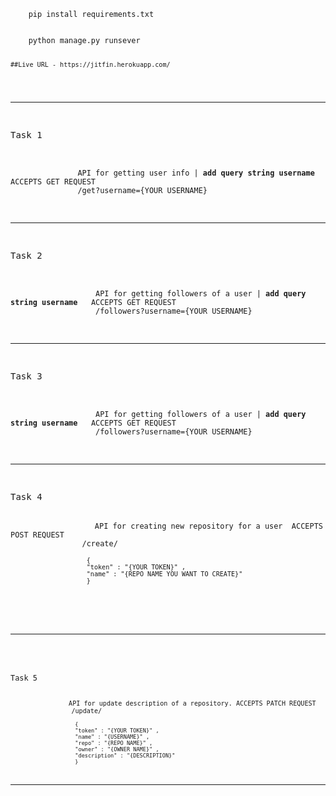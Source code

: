  <code>
    pip install requirements.txt
    <br>
    python manage.py runsever

    ##Live URL - https://jitfin.herokuapp.com/

 </code>

<hr>
<pre>
                <p>Task 1</p>
            <code >
               API for getting user info | <b>add query string username</b>   <span class="badge badge-primary">ACCEPTS GET REQUEST</span>
               <kbd >/get?username={YOUR USERNAME}</kbd>
            </code>
            </pre>

<hr>

<pre>
                <p>Task 2</p>
                <code class="">
                   API for getting followers of a user | <b>add query string username</b>   <span class="badge badge-primary">ACCEPTS GET REQUEST</span>
                   <kbd >/followers?username={YOUR USERNAME}</kbd>
                </code>
                </pre>

<hr>
<pre>
                <p>Task 3</p>
                <code class="">
                   API for getting followers of a user | <b>add query string username</b>   <span class="badge badge-primary">ACCEPTS GET REQUEST</span>
                   <kbd >/followers?username={YOUR USERNAME}</kbd>
                </code>
                </pre>


<hr>

<pre>
                <p>Task 4</p>
                <code >API for creating new repository for a user  <span class="badge badge-danger">ACCEPTS POST REQUEST</span>
                <kbd >/create/</kbd>
                <code>
                    {
                    "token" : "{YOUR TOKEN}" , 
                    "name" : "{REPO NAME YOU WANT TO CREATE}" 
                    }
             </code>
             </pre>

<hr>
<pre>
                <p>Task 5</p>
             <code >API for update description of a repository. <span class="badge badge-success">ACCEPTS PATCH REQUEST</span>
                <kbd >/update/</kbd>
                <code>
                    {
                    "token" : "{YOUR TOKEN}" , 
                    "name" : "{USERNAME}" ,
                    "repo" : "{REPO NAME}" ,
                    "owner" : "{OWNER NAME}" ,
                    "description" : "{DESCRIPTION}"
                    }
                </code>


<hr>




</div>